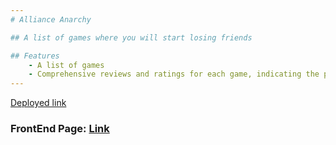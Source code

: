 ```yaml
---
# Alliance Anarchy

## A list of games where you will start losing friends

## Features
    - A list of games
    - Comprehensive reviews and ratings for each game, indicating the potential level of friendship loss
---
```

<a href='https://alliance-anarchy-lxsw.onrender.com/'>Deployed link</a>

<h3>FrontEnd Page: <a href="https://6602471274004e906ec7fce5--charming-biscuit-f09126.netlify.app/">Link</a></h3>

